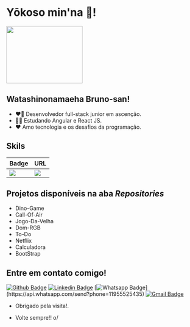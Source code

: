 # Yōkoso min'na :vulcan_salute:!
<img width="200" height="150" src="https://i.pinimg.com/originals/67/6c/af/676caf34754c21aa4f0ca91ebcd44932.gif">


## Watashinonamaeha Bruno-san!

- :heart_on_fire: Desenvolvedor full-stack junior em ascenção.
- 	:man_student: Estudando Angular e React JS.
- 	♥️ Amo tecnologia e os desafios da programação.

## Skils 

Badge | URL
------------ | -------------
<img aling="left" src="https://img.shields.io/badge/JavaScript-F7DF1E?style=for-the-badge&logo=javascript&logoColor=black" /> | <img aling="left" src="https://img.shields.io/badge/HTML5-E34F26?style=for-the-badge&logo=html5&logoColor=white" /> | <img aling="right" src="https://img.shields.io/badge/CSS3-1572B6?style=for-the-badge&logo=css3&logoColor=white" /> | <img aling="right" src="https://img.shields.io/badge/Node.js-43853D?style=for-the-badge&logo=node.js&logoColor=white" /> | <img aling="right" src="https://img.shields.io/badge/Java-ED8B00?style=for-the-badge&logo=java&logoColor=white" /> | <img aling="right" src="https://img.shields.io/badge/C-00599C?style=for-the-badge&logo=c&logoColor=white" /> | <img aling="right" src="https://img.shields.io/badge/C%23-239120?style=for-the-badge&logo=c-sharp&logoColor=white" /> | <img aling="right" src="https://img.shields.io/badge/MySQL-00000F?style=for-the-badge&logo=mysql&logoColor=white" />

## Projetos disponíveis na aba *Repositories*

- Dino-Game
- Call-Of-Air
- Jogo-Da-Velha
- Dom-RGB
- To-Do
- Netflix
- Calculadora
- BootStrap

## Entre em contato comigo!
[![Github Badge](https://img.shields.io/badge/-Github-000?style=flat-square&logo=Github&logoColor=white&link=link_do_seu_perfil_no_github)](link_do_seu_perfil_no_github)
[![Linkedin Badge](https://img.shields.io/badge/-LinkedIn-blue?style=flat-square&logo=Linkedin&logoColor=white&link=link_do_seu_perfil_no_linkedin)](https://www.linkedin.com/in/bruno-antunes-5a4053204/)
[![Whatsapp Badge](https://img.shields.io/badge/-Whatsapp-4CA143?style=flat-square&labelColor=4CA143&logo=whatsapp&logoColor=white&link=https://api.whatsapp.com/send?phone=seu_telefone_55+DDD+número_de_telefone&text=Hello!)](https://api.whatsapp.com/send?phone=11955525435)
[![Gmail Badge](https://img.shields.io/badge/-Gmail-c14438?style=flat-square&logo=Gmail&logoColor=white&link=mailto:seu_email)](mailto:loginobsequio@gmail.com)

- Obrigado pela visita!. 
 
- Volte sempre!! o/
